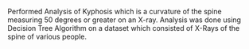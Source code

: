 Performed Analysis of Kyphosis which is a curvature of the spine measuring 50 degrees or greater on an X-ray. Analysis was done using Decision Tree Algorithm on a dataset which consisted of X-Rays of the spine of various people. 
